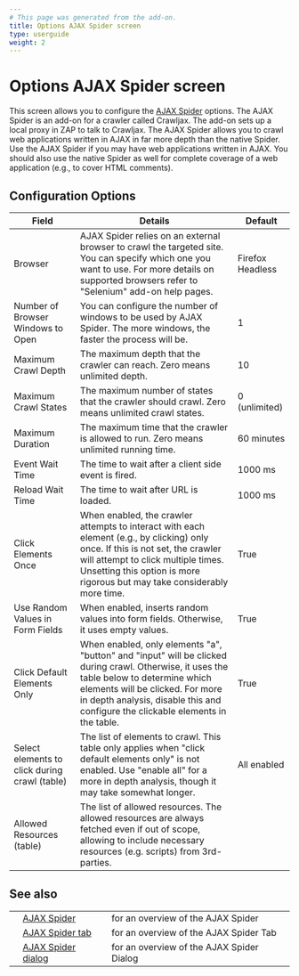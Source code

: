 ```yaml
---
# This page was generated from the add-on.
title: Options AJAX Spider screen
type: userguide
weight: 2
---
```


# Options AJAX Spider screen

This screen allows you to configure the [AJAX Spider](/docs/desktop/addons/ajax-spider/) options. The AJAX Spider is an add-on for a crawler called Crawljax. The add-on sets up a local proxy in ZAP to talk to Crawljax. The AJAX Spider allows you to crawl web applications written in AJAX in far more depth than the native Spider. Use the AJAX Spider if you may have web applications written in AJAX. You should also use the native Spider as well for complete coverage of a web application (e.g., to cover HTML comments).   

## Configuration Options


|                     Field                     |                                                                                                                             Details                                                                                                                             |     Default      |
|-----------------------------------------------|-----------------------------------------------------------------------------------------------------------------------------------------------------------------------------------------------------------------------------------------------------------------|------------------|
| Browser                                       | AJAX Spider relies on an external browser to crawl the targeted site. You can specify which one you want to use. For more details on supported browsers refer to "Selenium" add-on help pages.                                                                  | Firefox Headless |
| Number of Browser Windows to Open             | You can configure the number of windows to be used by AJAX Spider. The more windows, the faster the process will be.                                                                                                                                            | 1                |
| Maximum Crawl Depth                           | The maximum depth that the crawler can reach. Zero means unlimited depth.                                                                                                                                                                                       | 10               |
| Maximum Crawl States                          | The maximum number of states that the crawler should crawl. Zero means unlimited crawl states.                                                                                                                                                                  | 0 (unlimited)    |
| Maximum Duration                              | The maximum time that the crawler is allowed to run. Zero means unlimited running time.                                                                                                                                                                         | 60 minutes       |
| Event Wait Time                               | The time to wait after a client side event is fired.                                                                                                                                                                                                            | 1000 ms          |
| Reload Wait Time                              | The time to wait after URL is loaded.                                                                                                                                                                                                                           | 1000 ms          |
| Click Elements Once                           | When enabled, the crawler attempts to interact with each element (e.g., by clicking) only once. If this is not set, the crawler will attempt to click multiple times. Unsetting this option is more rigorous but may take considerably more time.               | True             |
| Use Random Values in Form Fields              | When enabled, inserts random values into form fields. Otherwise, it uses empty values.                                                                                                                                                                          | True             |
| Click Default Elements Only                   | When enabled, only elements "a", "button" and "input" will be clicked during crawl. Otherwise, it uses the table below to determine which elements will be clicked. For more in depth analysis, disable this and configure the clickable elements in the table. | True             |
| Select elements to click during crawl (table) | The list of elements to crawl. This table only applies when "click default elements only" is not enabled. Use "enable all" for a more in depth analysis, though it may take somewhat longer.                                                                    | All enabled      |
| Allowed Resources (table)                     | The list of allowed resources. The allowed resources are always fetched even if out of scope, allowing to include necessary resources (e.g. scripts) from 3rd-parties.                                                                                          |                  |

## See also

|   |                                                                    |                                           |
|---|--------------------------------------------------------------------|-------------------------------------------|
|   | [AJAX Spider](/docs/desktop/addons/ajax-spider/)                   | for an overview of the AJAX Spider        |
|   | [AJAX Spider tab](/docs/desktop/addons/ajax-spider/tab/)           | for an overview of the AJAX Spider Tab    |
|   | [AJAX Spider dialog](/docs/desktop/addons/ajax-spider/scandialog/) | for an overview of the AJAX Spider Dialog |
